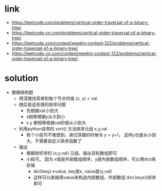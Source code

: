 # link
- https://leetcode.com/problems/vertical-order-traversal-of-a-binary-tree/
- https://leetcode-cn.com/problems/vertical-order-traversal-of-a-binary-tree/
- https://leetcode.com/contest/weekly-contest-122/problems/vertical-order-traversal-of-a-binary-tree/
- https://leetcode-cn.com/contest/weekly-contest-122/problems/vertical-order-traversal-of-a-binary-tree/

# solution
- 数据结构题
    - 用深搜找简单到每个节点的值 (x, y) = val
    - 随后是这些值的排序问题
        - 先根据x从小到大
        - x相等根据y从大到小
        - x y 都相等根据val的值从小到大
    - 利用python自带的 sort() 方法排序元组 x,y,val
        - 有个小技巧不难想到，递归深搜的时候令 y = y+1， 这样y也是从小到大，不需要自定义排序函数了
    - 输出
        - 根据排好序的 (x,y,val) 元组，输出目标数组即可
        - 小技巧， 因为 x值是外层数组顺序，y是内层数组顺序，可以用dict来存储
            - dict(key)->value, key是x, value是(y,val)
            - 这样可以直接用value来构造内部数组，外部数组 dict.keys()排序即可
